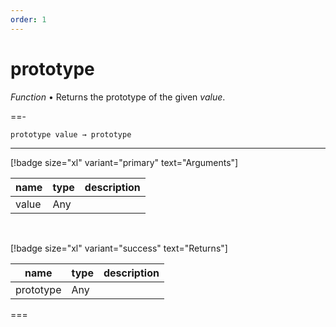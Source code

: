 ```yaml
---
order: 1
---
```

# prototype

_Function_ &bull; Returns the prototype of the given _value_.


==- <pre><code>prototype value &rarr; prototype</code></pre>
<hr>

[!badge size="xl" variant="primary" text="Arguments"]

| name | type | description |
|------|------|-------------|
|value|Any||

<br>

[!badge size="xl" variant="success" text="Returns"]

| name | type | description |
|------|------|-------------|
|prototype|Any||



===



